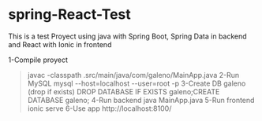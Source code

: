 # spring-React-Test
This is a test Proyect using java with Spring Boot, Spring Data in backend and React with Ionic in frontend

1-Compile proyect
 > javac -classpath .src/main/java/com/galeno/MainApp.java 
2-Run MySQL
 > mysql --host=localhost --user=root -p
3-Create DB galeno (drop if exists)
 > DROP DATABASE IF EXISTS galeno;CREATE DATABASE galeno;
4-Run backend
 > java MainApp.java
5-Run frontend
 > ionic serve
6-Use app
  http://localhost:8100/


